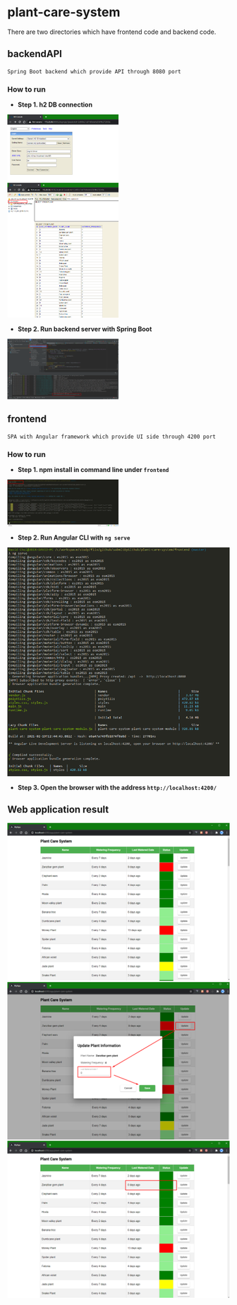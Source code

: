 # plant-care-system

There are two directories which have frontend code and backend code. 

## backendAPI
`Spring Boot backend which provide API through 8080 port`

### How to run 
- **Step 1. h2 DB connection** 
<img src="Screenshot_4.png" width="50%">
<img src="Screenshot_5.png" width="50%">

- **Step 2. Run backend server with Spring Boot** 
<img src="Screenshot_6.png" width="50%">

## frontend
`SPA with Angular framework which provide UI side through 4200 port`

### How to run 
- **Step 1. npm install in command line under `frontend`**
<img src="Screenshot_7.png" width="50%">

- **Step 2. Run Angular CLI with `ng serve`**

![Screenshot8](Screenshot_8.png)
- **Step 3. Open the browser with the address `http://localhost:4200/`**

## Web application result
![Screenshot1](Screenshot_1.png)
![Screenshot2](Screenshot_2.png)
![Screenshot3](Screenshot_3.png)

